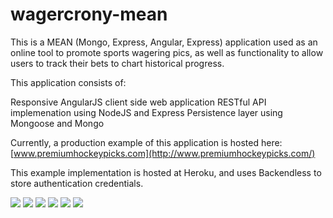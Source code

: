 # wagercrony-mean

This is a MEAN (Mongo, Express, Angular, Express) application used as an online tool to promote sports wagering pics, as well as functionality to allow users to track their bets to chart historical progress.

This application consists of:

Responsive AngularJS client side web application 
RESTful API implemenation using NodeJS and Express
Persistence layer using Mongoose and Mongo

Currently, a production example of this application is hosted here:
[www.premiumhockeypicks.com](http://www.premiumhockeypicks.com/)

This example implementation is hosted at Heroku, and uses Backendless to store authentication credentials.

<img src="https://img.shields.io/badge/angularJS-1.6.1-blue.svg">&nbsp;<img src="https://img.shields.io/badge/express-4.15.2-blue.svg">&nbsp;<img src="https://img.shields.io/badge/mongoose-4.11.3-blue.svg">&nbsp;<img src="https://img.shields.io/badge/node-6.9.1-blue.svg">&nbsp;<img src="https://img.shields.io/badge/Angular%20Material-1.1.4-blue.svg">&nbsp;<img src="https://img.shields.io/badge/bootstrap-3.3.7-blue.svg">
















